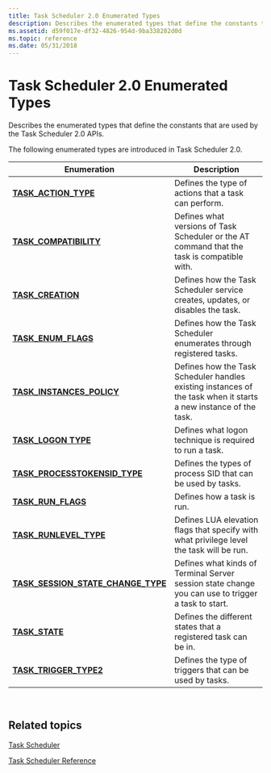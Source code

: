 ```yaml
---
title: Task Scheduler 2.0 Enumerated Types
description: Describes the enumerated types that define the constants that are used by the Task Scheduler 2.0 APIs.
ms.assetid: d59f017e-df32-4826-954d-9ba338282d0d
ms.topic: reference
ms.date: 05/31/2018
---
```


# Task Scheduler 2.0 Enumerated Types

Describes the enumerated types that define the constants that are used by the Task Scheduler 2.0 APIs.


The following enumerated types are introduced in Task Scheduler 2.0.



| Enumeration                                                                  | Description                                                                                                      |
|------------------------------------------------------------------------------|------------------------------------------------------------------------------------------------------------------|
| [**TASK\_ACTION\_TYPE**](/windows/desktop/api/taskschd/ne-taskschd-task_action_type)                               | Defines the type of actions that a task can perform.                                                             |
| [**TASK\_COMPATIBILITY**](/windows/desktop/api/taskschd/ne-taskschd-task_compatibility)                            | Defines what versions of Task Scheduler or the AT command that the task is compatible with.                      |
| [**TASK\_CREATION**](/windows/desktop/api/taskschd/ne-taskschd-task_creation)                                       | Defines how the Task Scheduler service creates, updates, or disables the task.                                   |
| [**TASK\_ENUM\_FLAGS**](/windows/desktop/api/taskschd/ne-taskschd-task_enum_flags)                                 | Defines how the Task Scheduler enumerates through registered tasks.                                              |
| [**TASK\_INSTANCES\_POLICY**](/windows/desktop/api/taskschd/ne-taskschd-task_instances_policy)                     | Defines how the Task Scheduler handles existing instances of the task when it starts a new instance of the task. |
| [**TASK\_LOGON TYPE**](/windows/desktop/api/taskschd/ne-taskschd-task_logon_type)                                  | Defines what logon technique is required to run a task.                                                          |
| [**TASK\_PROCESSTOKENSID\_TYPE**](/windows/win32/api/taskschd/ne-taskschd-task_processtokensid_type)             | Defines the types of process SID that can be used by tasks.                                                      |
| [**TASK\_RUN\_FLAGS**](/windows/desktop/api/taskschd/ne-taskschd-task_run_flags)                                   | Defines how a task is run.                                                                                       |
| [**TASK\_RUNLEVEL\_TYPE**](/windows/win32/api/taskschd/ne-taskschd-task_runlevel_type)                           | Defines LUA elevation flags that specify with what privilege level the task will be run.                         |
| [**TASK\_SESSION\_STATE\_CHANGE\_TYPE**](/windows/desktop/api/taskschd/ne-taskschd-task_session_state_change_type) | Defines what kinds of Terminal Server session state change you can use to trigger a task to start.               |
| [**TASK\_STATE**](/windows/desktop/api/taskschd/ne-taskschd-task_state)                                            | Defines the different states that a registered task can be in.                                                   |
| [**TASK\_TRIGGER\_TYPE2**](/windows/desktop/api/taskschd/ne-taskschd-task_trigger_type2)                                  | Defines the type of triggers that can be used by tasks.                                                          |



 

## Related topics

<dl> <dt>

[Task Scheduler](task-scheduler-start-page.md)
</dt> <dt>

[Task Scheduler Reference](task-scheduler-reference.md)
</dt> </dl>

 

 





